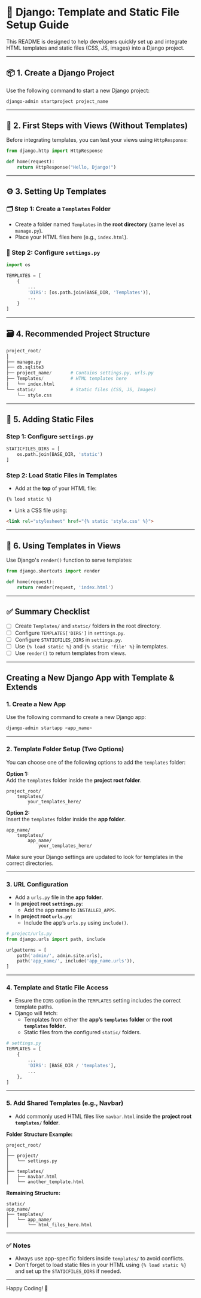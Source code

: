 
# 🧩 Django: Template and Static File Setup Guide

This README is designed to help developers quickly set up and integrate HTML templates and static files (CSS, JS, images) into a Django project.

---

## 📦 1. Create a Django Project

Use the following command to start a new Django project:

```bash
django-admin startproject project_name
```

---

## 🧪 2. First Steps with Views (Without Templates)

Before integrating templates, you can test your views using `HttpResponse`:

```python
from django.http import HttpResponse

def home(request):
    return HttpResponse("Hello, Django!")
```

---

## ⚙️ 3. Setting Up Templates

### 🗂️ Step 1: Create a `Templates` Folder

- Create a folder named `Templates` in the **root directory** (same level as `manage.py`).
- Place your HTML files here (e.g., `index.html`).

### 🧾 Step 2: Configure `settings.py`

```python
import os

TEMPLATES = [
    {
        ...
        'DIRS': [os.path.join(BASE_DIR, 'Templates')],
        ...
    }
]
```

---

## 🗃️ 4. Recommended Project Structure

```python
project_root/
│
├── manage.py
├── db.sqlite3
├── project_name/       # Contains settings.py, urls.py
├── Templates/          # HTML templates here
│   └── index.html
└── static/             # Static files (CSS, JS, Images)
    └── style.css
```

---

## 🎨 5. Adding Static Files

### Step 1: Configure `settings.py`

```python
STATICFILES_DIRS = [
    os.path.join(BASE_DIR, 'static')
]
```

### Step 2: Load Static Files in Templates

- Add at the **top** of your HTML file:
  
```django
{% load static %}
```

- Link a CSS file using:
  
```html
<link rel="stylesheet" href="{% static 'style.css' %}">
```

---

## 🧠 6. Using Templates in Views

Use Django's `render()` function to serve templates:

```python
from django.shortcuts import render

def home(request):
    return render(request, 'index.html')
```

---

## ✅ Summary Checklist

- [ ] Create `Templates/` and `static/` folders in the root directory.
- [ ] Configure `TEMPLATES['DIRS']` in `settings.py`.
- [ ] Configure `STATICFILES_DIRS` in `settings.py`.
- [ ] Use `{% load static %}` and `{% static 'file' %}` in templates.
- [ ] Use `render()` to return templates from views.

---

## Creating a New Django App with Template & Extends

### 1. Create a New App

Use the following command to create a new Django app:

```bash
django-admin startapp <app_name>
```

---

### 2. Template Folder Setup (Two Options)

You can choose one of the following options to add the `templates` folder:

**Option 1:**  
Add the `templates` folder inside the **project root folder**.

```path
project_root/
    templates/
        your_templates_here/
```

**Option 2:**  
Insert the `templates` folder inside the **app folder**.

```path
app_name/
    templates/
        app_name/
            your_templates_here/
```

Make sure your Django settings are updated to look for templates in the correct directories.

---

### 3. URL Configuration

- Add a `urls.py` file in the **app folder**.
- In **project root `settings.py`**:
  - Add the app name to `INSTALLED_APPS`.
- In **project root `urls.py`**:
  - Include the app’s `urls.py` using `include()`.

```python
# project/urls.py
from django.urls import path, include

urlpatterns = [
    path('admin/', admin.site.urls),
    path('app_name/', include('app_name.urls')),
]
```

---

### 4. Template and Static File Access

- Ensure the `DIRS` option in the `TEMPLATES` setting includes the correct template paths.
- Django will fetch:
  - Templates from either the **app’s `templates` folder** or the **root `templates` folder**.
  - Static files from the configured `static/` folders.

```python
# settings.py
TEMPLATES = [
    {
        ...
        'DIRS': [BASE_DIR / 'templates'],
        ...
    },
]
```

---

### 5. Add Shared Templates (e.g., Navbar)

- Add commonly used HTML files like `navbar.html` inside the **project root `templates/` folder**.

**Folder Structure Example:**

```path
project_root/
│
├── project/
│   └── settings.py
│
├── templates/
│   ├── navbar.html
│   └── another_template.html
```

**Remaining Structure:**

```path
static/
app_name/
├── templates/
│   └── app_name/
│       └── html_files_here.html
```

---

### ✅ Notes

- Always use app-specific folders inside `templates/` to avoid conflicts.
- Don't forget to load static files in your HTML using `{% load static %}` and set up the `STATICFILES_DIRS` if needed.

---

Happy Coding! 🚀
